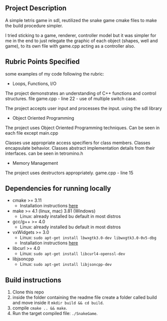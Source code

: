 ## Project Description

A simple tetris game in sdl, reutilized the snake game cmake files to make the build procedure simpler.

I tried sticking to a game, renderer, controller model but it was simpler for me in the end to just relegate the graphic of each object (shapes, well and game), to its own file with game.cpp acting as a controller also.


## Rubric Points Specified
some examples of my code following the rubric:

- Loops, Functions, I/O

The project demonstrates an understanding of C++ functions and control structures. 
file game.cpp - line 22 - use of multiple switch case.

The project accepts user input and processes the input.
using the sdl library

- Object Oriented Programming

The project uses Object Oriented Programming techniques.
Can be seen in each file except main.cpp

Classes use appropriate access specifiers for class members. 
Classes encapsulate behavior.
Classes abstract implementation details from their interfaces.
can be seen in tetromino.h

- Memory Management

The project uses destructors appropriately.
game.cpp - line 15

## Dependencies for running locally
* cmake >= 3.11
	* Installation instructions [here](https://cmake.org/install/)
* make >= 4.1 (linux, mac) 3.81 (Windows)
	* Linux: already installed bu default in most distros
* gcc/g++ >= 4.0
	* Linux: already installed bu default in most distros
* vxWidgets >= 3.0
	* Linux: `sudo apt-get install lbwxgtk3.0-dev libwxgtk3.0-0v5-dbg`
    * Installation instructions [here](https://wiki.wxwidgets.org/install/)
* libcurl >= 4.0
	* Linux: `sudo apt-get install libcurl4-openssl-dev`
* libjsoncpp
	* Linux: `sudo apt-get install libjsoncpp-dev`

## Build instructions
1. Clone this repo
2. inside the folder containing the readme file create a folder called build and move inside it `mkdir build && cd build`.
3. compile `cmake .. && make`.
4. Run the target compiled file: `./SnakeGame`.
